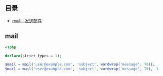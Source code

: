 ## 目录

* [mail - 发送邮件](#mail)



## mail

```php
<?php

declare(strict_types = 1);

$mail = mail('user@example.com', 'subject', wordwrap('message', 70));
$mail = mail('user@example.com', 'subject', wordwrap('message', 70), 'From: server@example.com' . "\r\n" . 'Reply-To: server@example.com');

```
